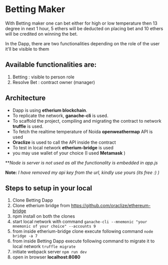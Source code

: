 # Betting Maker

With Betting maker one can bet either for high or low temperature then 13 degree in next 1 hour, 5 ethers will be deducted on placing bet and 10 ethers will be credited on winning the bet.

In the Dapp, there are two functionalities depending on the role of the user it'll be visible to them


## Available functionalities are:
1) Betting : visible to person role
2) Resolve Bet : contract owner (manager)


## Architecture

* Dapp is using **etherium blockchain**.
* To replicate the network, **ganache-cli** is used.
* To scaffold the project, compiling and migrating the contract to network **truffle** is used.
* To fetch the realtime temperature of Noida **openweathermap** API is used
* **Oraclize** is used to call the API inside the contract
* To test in local network **etherium-bridge** is used
* you may use wallet of your choice (I used **Metamask**
)

***Node is server is not used as all the functionality is embedded in app.js*

**Note:** *I have removed my api key from the url, kindly use yours (its free :) )*

## Steps to setup in your local
1) Clone Betting Dapp
2) Clone etherium bridge from https://github.com/oraclize/ethereum-bridge
3) npm install on both the clones 
4) start local network with command
`ganache-cli --mnemonic "your mnemonic of your choice" --accounts 9`
5) from inside etherium-bridge clone execute following command
`node bridge -a 7`
6) from inside Betting Dapp execute following command to migrate it to local network
`truffle migrate`
6) initiate webpack server 
`npm run dev`
7) open in browser **localhost:8080**